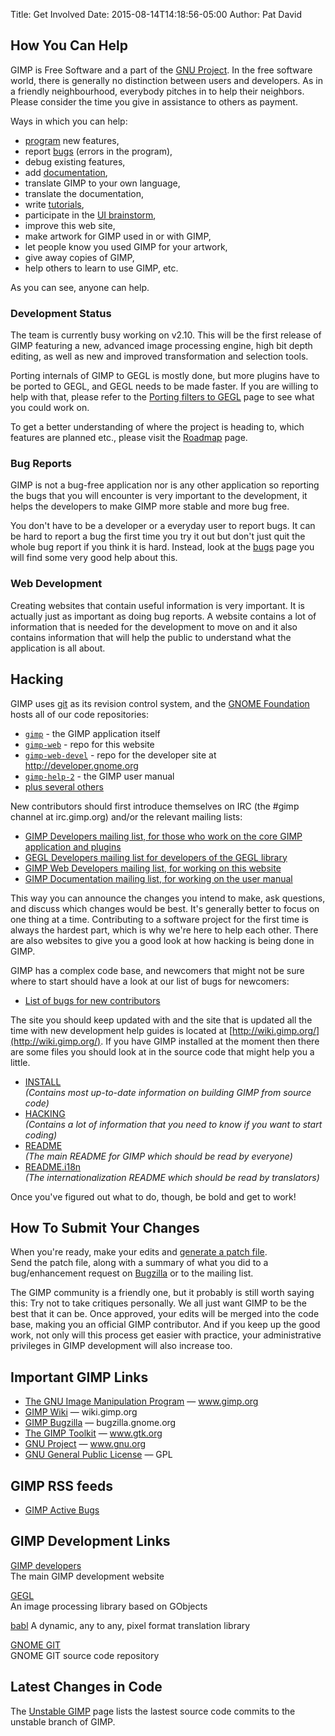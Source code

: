 Title: Get Involved
Date: 2015-08-14T14:18:56-05:00
Author: Pat David


<figure>
<script type='text/javascript' src='https://www.openhub.net/p/gimp/widgets/project_basic_stats?format=js'></script>
</figure>

## How You Can Help

GIMP is <span class="help" title="software that may be modified and
distributed freely, as long as you do not deny other users these
freedoms">Free Software</span> and a part of the [GNU Project](http://www.gnu.org/). In the free software world, there is generally no distinction between users and developers. As in a friendly neighbourhood, everybody pitches in to help their neighbors. Please consider the time you give in assistance to others as payment.

Ways in which you can help:

*   [program](http://wiki.gimp.org/) new features,
*   report [bugs](/bugs/) (errors in the program),
*   debug existing features,
*   add [documentation](/docs/),
*   translate GIMP to your own language,
*   translate the documentation,
*   write [tutorials](/tutorials/),
*   participate in the [UI brainstorm](http://gimp-brainstorm.blogspot.com/),
*   improve this web site,
*   make artwork for GIMP used in or with GIMP,
*   let people know you used GIMP for your artwork,
*   give away copies of GIMP,
*   help others to learn to use GIMP, etc.

As you can see, anyone can help.

### Development Status

The team is currently busy working on v2.10\. This will be the first release of GIMP featuring a new, advanced image processing engine, high bit depth editing, as well as new and improved transformation and selection tools.

Porting internals of GIMP to GEGL is mostly done, but more plugins have to be ported to GEGL, and GEGL needs to be made faster. If you are willing to help with that, please refer to the [Porting filters to GEGL](http://wiki.gimp.org/index.php/Hacking:Porting_filters_to_GEGL) page to see what you could work on.

To get a better understanding of where the project is heading to, which features are planned etc., please visit the [Roadmap](http://wiki.gimp.org/index.php/Roadmap) page.

### Bug Reports

GIMP is not a bug-free application nor is any other application so reporting the bugs that you will encounter is very important to the development, it helps the developers to make GIMP more stable and more bug free.

You don't have to be a developer or a everyday user to report bugs. It can be hard to report a bug the first time you try it out but don't just quit the whole bug report if you think it is hard. Instead, look at the [bugs](/bugs/) page you will find some very good help about this.

### Web Development

Creating websites that contain useful information is very important. It is actually just as important as doing bug reports. A website contains a lot of information that is needed for the development to move on and it also contains information that will help the public to understand what the application is all about.

## Hacking

GIMP uses [git](https://git-scm.com/) as its revision control system, and the [GNOME Foundation](https://www.gnome.org/) hosts all of our code repositories:

*   [`gimp`](https://git.gnome.org/browse/gimp/) - the GIMP application itself
*   [`gimp-web`](https://git.gnome.org/browse/gimp-web/) - repo for this website
*   [`gimp-web-devel`](https://git.gnome.org/browse/gimp-web-devel/) - repo for the developer site at <http://developer.gnome.org>
*   [`gimp-help-2`](https://git.gnome.org/browse/gimp-help-2/) - the GIMP user manual
*   [plus several others](https://git.gnome.org/browse/?q=gimp)

New contributors should first introduce themselves on IRC (the #gimp channel at irc.gimp.org) and/or the relevant mailing lists:

*   [GIMP Developers mailing list, for those who work on the core GIMP application and plugins](https://mail.gnome.org/mailman/listinfo/gimp-developer-list)
*   [GEGL Developers mailing list for developers of the GEGL library](https://mail.gnome.org/mailman/listinfo/gegl-developer-list)
*   [GIMP Web Developers mailing list, for working on this website](https://mail.gnome.org/mailman/listinfo/gimp-web-list)
*   [GIMP Documentation mailing list, for working on the user manual](https://mail.gnome.org/mailman/listinfo/gimp-docs-list)

This way you can announce the changes you intend to make, ask questions, and discuss which changes would be best. It's generally better to focus on one thing at a time. Contributing to a software project for the first time is always the hardest part, which is why we're here to help each other. There are also websites to give you a good look at how hacking is being done in GIMP.

GIMP has a complex code base, and newcomers that might not be sure where to start should have a look at our list of bugs for newcomers:

* [List of bugs for new contributors](https://bugzilla.gnome.org/buglist.cgi?bug_status=UNCONFIRMED&bug_status=NEW&bug_status=ASSIGNED&bug_status=REOPENED&columnlist=component%2Cchangeddate%2Cbug_severity%2Cpriority%2Csh&keywords=newcomers&list_id=150486&product=GIMP&resolution=---)


The site you should keep updated with and the site that is updated all the time with new development help guides is located at [http://wiki.gimp.org/](http://wiki.gimp.org/). If you have GIMP installed at the moment then there are some files you should look at in the source code that might help you a little.

*   [INSTALL](https://git.gnome.org/browse/gimp/plain/INSTALL.in)  
     _(Contains most up-to-date information on building GIMP from source code)_
*   [HACKING](https://git.gnome.org/browse/gimp/plain/HACKING)  
     _(Contains a lot of information that you need to know if you want to start coding)_
*   [README](https://git.gnome.org/browse/gimp/plain/README)  
     _(The main README for GIMP which should be read by everyone)_
*   [README.i18n](https://git.gnome.org/browse/gimp/plain/README.i18n)  
     _(The internationalization README which should be read by translators)_

Once you've figured out what to do, though, be bold and get to work!

## How To Submit Your Changes

When you're ready, make your edits and [generate a patch file](https://git-scm.com/docs/git-format-patch).  
Send the patch file, along with a summary of what you did to a bug/enhancement request on [Bugzilla](https://bugzilla.gnome.org/enter_bug.cgi?product=gimp-web) or to the mailing list. 

The GIMP community is a friendly one, but it probably is still worth saying this: Try not to take critiques personally. We all just want GIMP to be the best that it can be. Once approved, your edits will be merged into the code base, making you an official GIMP contributor. And if you keep up the good work, not only will this process get easier with practice, your administrative privileges in GIMP development will also increase too.

## Important GIMP Links

*   [The GNU Image Manipulation Program](//www.gimp.org/) — www.gimp.org
*   [GIMP Wiki](http://wiki.gimp.org/) — wiki.gimp.org
*   [GIMP Bugzilla](https://bugzilla.gnome.org/) — bugzilla.gnome.org
*   [The GIMP Toolkit](http://www.gtk.org/) — www.gtk.org
*   [GNU Project](http://www.gnu.org/) — www.gnu.org
*   [GNU General Public License](/about/COPYING) — GPL

## GIMP RSS feeds

*   [GIMP Active Bugs](https://bugzilla.gnome.org/buglist.cgi?bug_file_loc_type=substring&bug_status=UNCONFIRMED&bug_status=NEW&bug_status=ASSIGNED&bug_status=NEEDINFO&bug_status=REOPENED&bug_status=RESOLVED&bug_status=VERIFIED&bug_status=CLOSED&changedin=7&chfieldto=Now&product=GIMP&query_format=advanced&title=Bug%20List:%20GIMP%20-%20Current%20Bug%20Week&ctype=atom)

## <a name="development"></a>GIMP Development Links

[GIMP developers](http://wiki.gimp.org)  
 The main GIMP development website

[GEGL](http://www.gegl.org/)  
 An image processing library based on GObjects

[babl](http://gegl.org/babl/)
 A dynamic, any to any, pixel format translation library

[GNOME GIT](https://git.gnome.org/)  
 GNOME GIT source code repository

## Latest Changes in Code

The [Unstable GIMP](https://git.gnome.org/browse/gimp/log/) page lists the lastest source code commits to the unstable branch of GIMP.
